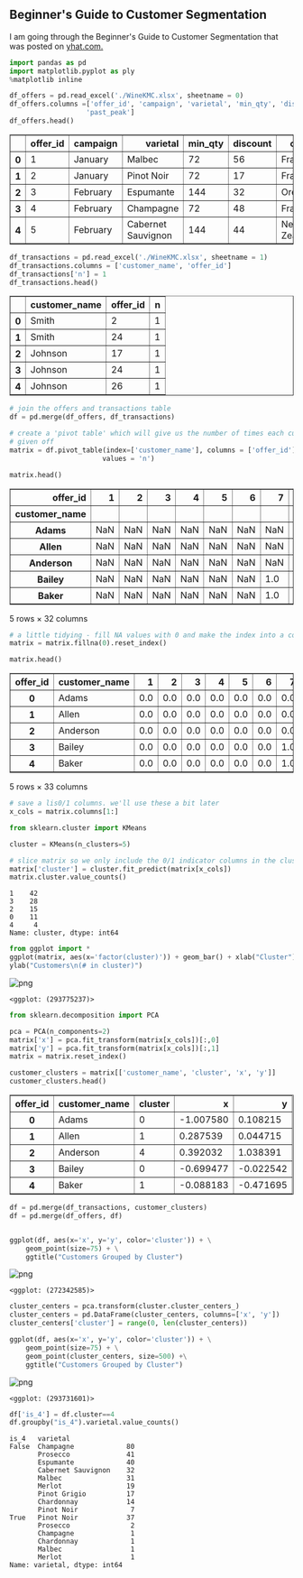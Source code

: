 ## Beginner's Guide to Customer Segmentation

I am going through the Beginner's Guide to Customer Segmentation that was posted on [yhat.com.](http://blog.yhat.com/posts/customer-segmentation-python-rodeo.html)


```python
import pandas as pd
import matplotlib.pyplot as ply
%matplotlib inline
```


```python
df_offers = pd.read_excel('./WineKMC.xlsx', sheetname = 0)
df_offers.columns =['offer_id', 'campaign', 'varietal', 'min_qty', 'discount', 'origin',
                   'past_peak']
df_offers.head()
```




<div>
<table border="1" class="dataframe">
  <thead>
    <tr style="text-align: right;">
      <th></th>
      <th>offer_id</th>
      <th>campaign</th>
      <th>varietal</th>
      <th>min_qty</th>
      <th>discount</th>
      <th>origin</th>
      <th>past_peak</th>
    </tr>
  </thead>
  <tbody>
    <tr>
      <th>0</th>
      <td>1</td>
      <td>January</td>
      <td>Malbec</td>
      <td>72</td>
      <td>56</td>
      <td>France</td>
      <td>False</td>
    </tr>
    <tr>
      <th>1</th>
      <td>2</td>
      <td>January</td>
      <td>Pinot Noir</td>
      <td>72</td>
      <td>17</td>
      <td>France</td>
      <td>False</td>
    </tr>
    <tr>
      <th>2</th>
      <td>3</td>
      <td>February</td>
      <td>Espumante</td>
      <td>144</td>
      <td>32</td>
      <td>Oregon</td>
      <td>True</td>
    </tr>
    <tr>
      <th>3</th>
      <td>4</td>
      <td>February</td>
      <td>Champagne</td>
      <td>72</td>
      <td>48</td>
      <td>France</td>
      <td>True</td>
    </tr>
    <tr>
      <th>4</th>
      <td>5</td>
      <td>February</td>
      <td>Cabernet Sauvignon</td>
      <td>144</td>
      <td>44</td>
      <td>New Zealand</td>
      <td>True</td>
    </tr>
  </tbody>
</table>
</div>




```python
df_transactions = pd.read_excel('./WineKMC.xlsx', sheetname = 1)
df_transactions.columns = ['customer_name', 'offer_id']
df_transactions['n'] = 1
df_transactions.head()
```




<div>
<table border="1" class="dataframe">
  <thead>
    <tr style="text-align: right;">
      <th></th>
      <th>customer_name</th>
      <th>offer_id</th>
      <th>n</th>
    </tr>
  </thead>
  <tbody>
    <tr>
      <th>0</th>
      <td>Smith</td>
      <td>2</td>
      <td>1</td>
    </tr>
    <tr>
      <th>1</th>
      <td>Smith</td>
      <td>24</td>
      <td>1</td>
    </tr>
    <tr>
      <th>2</th>
      <td>Johnson</td>
      <td>17</td>
      <td>1</td>
    </tr>
    <tr>
      <th>3</th>
      <td>Johnson</td>
      <td>24</td>
      <td>1</td>
    </tr>
    <tr>
      <th>4</th>
      <td>Johnson</td>
      <td>26</td>
      <td>1</td>
    </tr>
  </tbody>
</table>
</div>




```python
# join the offers and transactions table
df = pd.merge(df_offers, df_transactions)
```


```python
# create a 'pivot table' which will give us the number of times each customer responded to a 
# given off
matrix = df.pivot_table(index=['customer_name'], columns = ['offer_id'], 
                       values = 'n')
```


```python
matrix.head()
```




<div>
<table border="1" class="dataframe">
  <thead>
    <tr style="text-align: right;">
      <th>offer_id</th>
      <th>1</th>
      <th>2</th>
      <th>3</th>
      <th>4</th>
      <th>5</th>
      <th>6</th>
      <th>7</th>
      <th>8</th>
      <th>9</th>
      <th>10</th>
      <th>...</th>
      <th>23</th>
      <th>24</th>
      <th>25</th>
      <th>26</th>
      <th>27</th>
      <th>28</th>
      <th>29</th>
      <th>30</th>
      <th>31</th>
      <th>32</th>
    </tr>
    <tr>
      <th>customer_name</th>
      <th></th>
      <th></th>
      <th></th>
      <th></th>
      <th></th>
      <th></th>
      <th></th>
      <th></th>
      <th></th>
      <th></th>
      <th></th>
      <th></th>
      <th></th>
      <th></th>
      <th></th>
      <th></th>
      <th></th>
      <th></th>
      <th></th>
      <th></th>
      <th></th>
    </tr>
  </thead>
  <tbody>
    <tr>
      <th>Adams</th>
      <td>NaN</td>
      <td>NaN</td>
      <td>NaN</td>
      <td>NaN</td>
      <td>NaN</td>
      <td>NaN</td>
      <td>NaN</td>
      <td>NaN</td>
      <td>NaN</td>
      <td>NaN</td>
      <td>...</td>
      <td>NaN</td>
      <td>NaN</td>
      <td>NaN</td>
      <td>NaN</td>
      <td>NaN</td>
      <td>NaN</td>
      <td>1.0</td>
      <td>1.0</td>
      <td>NaN</td>
      <td>NaN</td>
    </tr>
    <tr>
      <th>Allen</th>
      <td>NaN</td>
      <td>NaN</td>
      <td>NaN</td>
      <td>NaN</td>
      <td>NaN</td>
      <td>NaN</td>
      <td>NaN</td>
      <td>NaN</td>
      <td>1.0</td>
      <td>NaN</td>
      <td>...</td>
      <td>NaN</td>
      <td>NaN</td>
      <td>NaN</td>
      <td>NaN</td>
      <td>1.0</td>
      <td>NaN</td>
      <td>NaN</td>
      <td>NaN</td>
      <td>NaN</td>
      <td>NaN</td>
    </tr>
    <tr>
      <th>Anderson</th>
      <td>NaN</td>
      <td>NaN</td>
      <td>NaN</td>
      <td>NaN</td>
      <td>NaN</td>
      <td>NaN</td>
      <td>NaN</td>
      <td>NaN</td>
      <td>NaN</td>
      <td>NaN</td>
      <td>...</td>
      <td>NaN</td>
      <td>1.0</td>
      <td>NaN</td>
      <td>1.0</td>
      <td>NaN</td>
      <td>NaN</td>
      <td>NaN</td>
      <td>NaN</td>
      <td>NaN</td>
      <td>NaN</td>
    </tr>
    <tr>
      <th>Bailey</th>
      <td>NaN</td>
      <td>NaN</td>
      <td>NaN</td>
      <td>NaN</td>
      <td>NaN</td>
      <td>NaN</td>
      <td>1.0</td>
      <td>NaN</td>
      <td>NaN</td>
      <td>NaN</td>
      <td>...</td>
      <td>NaN</td>
      <td>NaN</td>
      <td>NaN</td>
      <td>NaN</td>
      <td>NaN</td>
      <td>NaN</td>
      <td>NaN</td>
      <td>1.0</td>
      <td>NaN</td>
      <td>NaN</td>
    </tr>
    <tr>
      <th>Baker</th>
      <td>NaN</td>
      <td>NaN</td>
      <td>NaN</td>
      <td>NaN</td>
      <td>NaN</td>
      <td>NaN</td>
      <td>1.0</td>
      <td>NaN</td>
      <td>NaN</td>
      <td>1.0</td>
      <td>...</td>
      <td>NaN</td>
      <td>NaN</td>
      <td>NaN</td>
      <td>NaN</td>
      <td>NaN</td>
      <td>NaN</td>
      <td>NaN</td>
      <td>NaN</td>
      <td>1.0</td>
      <td>NaN</td>
    </tr>
  </tbody>
</table>
<p>5 rows × 32 columns</p>
</div>




```python
# a little tidying - fill NA values with 0 and make the index into a column
matrix = matrix.fillna(0).reset_index()
```


```python
matrix.head()
```




<div>
<table border="1" class="dataframe">
  <thead>
    <tr style="text-align: right;">
      <th>offer_id</th>
      <th>customer_name</th>
      <th>1</th>
      <th>2</th>
      <th>3</th>
      <th>4</th>
      <th>5</th>
      <th>6</th>
      <th>7</th>
      <th>8</th>
      <th>9</th>
      <th>...</th>
      <th>23</th>
      <th>24</th>
      <th>25</th>
      <th>26</th>
      <th>27</th>
      <th>28</th>
      <th>29</th>
      <th>30</th>
      <th>31</th>
      <th>32</th>
    </tr>
  </thead>
  <tbody>
    <tr>
      <th>0</th>
      <td>Adams</td>
      <td>0.0</td>
      <td>0.0</td>
      <td>0.0</td>
      <td>0.0</td>
      <td>0.0</td>
      <td>0.0</td>
      <td>0.0</td>
      <td>0.0</td>
      <td>0.0</td>
      <td>...</td>
      <td>0.0</td>
      <td>0.0</td>
      <td>0.0</td>
      <td>0.0</td>
      <td>0.0</td>
      <td>0.0</td>
      <td>1.0</td>
      <td>1.0</td>
      <td>0.0</td>
      <td>0.0</td>
    </tr>
    <tr>
      <th>1</th>
      <td>Allen</td>
      <td>0.0</td>
      <td>0.0</td>
      <td>0.0</td>
      <td>0.0</td>
      <td>0.0</td>
      <td>0.0</td>
      <td>0.0</td>
      <td>0.0</td>
      <td>1.0</td>
      <td>...</td>
      <td>0.0</td>
      <td>0.0</td>
      <td>0.0</td>
      <td>0.0</td>
      <td>1.0</td>
      <td>0.0</td>
      <td>0.0</td>
      <td>0.0</td>
      <td>0.0</td>
      <td>0.0</td>
    </tr>
    <tr>
      <th>2</th>
      <td>Anderson</td>
      <td>0.0</td>
      <td>0.0</td>
      <td>0.0</td>
      <td>0.0</td>
      <td>0.0</td>
      <td>0.0</td>
      <td>0.0</td>
      <td>0.0</td>
      <td>0.0</td>
      <td>...</td>
      <td>0.0</td>
      <td>1.0</td>
      <td>0.0</td>
      <td>1.0</td>
      <td>0.0</td>
      <td>0.0</td>
      <td>0.0</td>
      <td>0.0</td>
      <td>0.0</td>
      <td>0.0</td>
    </tr>
    <tr>
      <th>3</th>
      <td>Bailey</td>
      <td>0.0</td>
      <td>0.0</td>
      <td>0.0</td>
      <td>0.0</td>
      <td>0.0</td>
      <td>0.0</td>
      <td>1.0</td>
      <td>0.0</td>
      <td>0.0</td>
      <td>...</td>
      <td>0.0</td>
      <td>0.0</td>
      <td>0.0</td>
      <td>0.0</td>
      <td>0.0</td>
      <td>0.0</td>
      <td>0.0</td>
      <td>1.0</td>
      <td>0.0</td>
      <td>0.0</td>
    </tr>
    <tr>
      <th>4</th>
      <td>Baker</td>
      <td>0.0</td>
      <td>0.0</td>
      <td>0.0</td>
      <td>0.0</td>
      <td>0.0</td>
      <td>0.0</td>
      <td>1.0</td>
      <td>0.0</td>
      <td>0.0</td>
      <td>...</td>
      <td>0.0</td>
      <td>0.0</td>
      <td>0.0</td>
      <td>0.0</td>
      <td>0.0</td>
      <td>0.0</td>
      <td>0.0</td>
      <td>0.0</td>
      <td>1.0</td>
      <td>0.0</td>
    </tr>
  </tbody>
</table>
<p>5 rows × 33 columns</p>
</div>




```python
# save a lis0/1 columns. we'll use these a bit later
x_cols = matrix.columns[1:]
```


```python
from sklearn.cluster import KMeans

cluster = KMeans(n_clusters=5)

# slice matrix so we only include the 0/1 indicator columns in the clustering
matrix['cluster'] = cluster.fit_predict(matrix[x_cols])
matrix.cluster.value_counts()
```




    1    42
    3    28
    2    15
    0    11
    4     4
    Name: cluster, dtype: int64




```python
from ggplot import *
ggplot(matrix, aes(x='factor(cluster)')) + geom_bar() + xlab("Cluster") + \
ylab("Customers\n(# in cluster)")
```


![png](customer_segments_files/customer_segments_11_0.png)





    <ggplot: (293775237)>




```python
from sklearn.decomposition import PCA

pca = PCA(n_components=2)
matrix['x'] = pca.fit_transform(matrix[x_cols])[:,0]
matrix['y'] = pca.fit_transform(matrix[x_cols])[:,1]
matrix = matrix.reset_index()

customer_clusters = matrix[['customer_name', 'cluster', 'x', 'y']]
customer_clusters.head()
```




<div>
<table border="1" class="dataframe">
  <thead>
    <tr style="text-align: right;">
      <th>offer_id</th>
      <th>customer_name</th>
      <th>cluster</th>
      <th>x</th>
      <th>y</th>
    </tr>
  </thead>
  <tbody>
    <tr>
      <th>0</th>
      <td>Adams</td>
      <td>0</td>
      <td>-1.007580</td>
      <td>0.108215</td>
    </tr>
    <tr>
      <th>1</th>
      <td>Allen</td>
      <td>1</td>
      <td>0.287539</td>
      <td>0.044715</td>
    </tr>
    <tr>
      <th>2</th>
      <td>Anderson</td>
      <td>4</td>
      <td>0.392032</td>
      <td>1.038391</td>
    </tr>
    <tr>
      <th>3</th>
      <td>Bailey</td>
      <td>0</td>
      <td>-0.699477</td>
      <td>-0.022542</td>
    </tr>
    <tr>
      <th>4</th>
      <td>Baker</td>
      <td>1</td>
      <td>-0.088183</td>
      <td>-0.471695</td>
    </tr>
  </tbody>
</table>
</div>




```python
df = pd.merge(df_transactions, customer_clusters)
df = pd.merge(df_offers, df)


ggplot(df, aes(x='x', y='y', color='cluster')) + \
    geom_point(size=75) + \
    ggtitle("Customers Grouped by Cluster")
```


![png](customer_segments_files/customer_segments_13_0.png)





    <ggplot: (272342585)>




```python
cluster_centers = pca.transform(cluster.cluster_centers_)
cluster_centers = pd.DataFrame(cluster_centers, columns=['x', 'y'])
cluster_centers['cluster'] = range(0, len(cluster_centers))

ggplot(df, aes(x='x', y='y', color='cluster')) + \
    geom_point(size=75) + \
    geom_point(cluster_centers, size=500) +\
    ggtitle("Customers Grouped by Cluster")
```


![png](customer_segments_files/customer_segments_14_0.png)





    <ggplot: (293731601)>




```python
df['is_4'] = df.cluster==4
df.groupby("is_4").varietal.value_counts()
```




    is_4   varietal          
    False  Champagne             80
           Prosecco              41
           Espumante             40
           Cabernet Sauvignon    32
           Malbec                31
           Merlot                19
           Pinot Grigio          17
           Chardonnay            14
           Pinot Noir             7
    True   Pinot Noir            37
           Prosecco               2
           Champagne              1
           Chardonnay             1
           Malbec                 1
           Merlot                 1
    Name: varietal, dtype: int64


